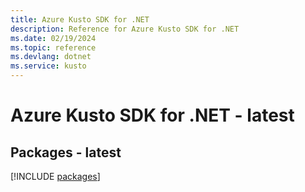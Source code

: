 ```yaml
---
title: Azure Kusto SDK for .NET
description: Reference for Azure Kusto SDK for .NET
ms.date: 02/19/2024
ms.topic: reference
ms.devlang: dotnet
ms.service: kusto
---
```

# Azure Kusto SDK for .NET - latest
## Packages - latest
[!INCLUDE [packages](kusto-index.md)]